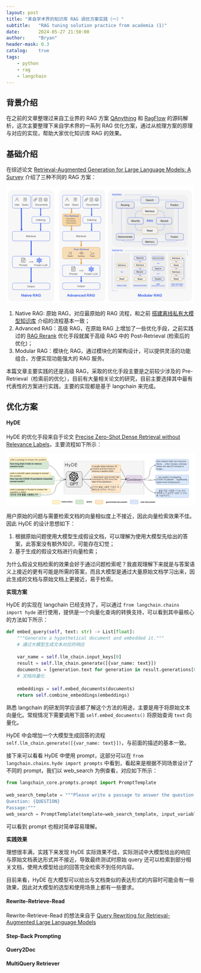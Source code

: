 ```yaml
---
layout: post
title: "来自学术界的知识库 RAG 调优方案实践（一）"
subtitle:   "RAG tuning solution practice from academia (1)"
date:       2024-05-27 21:50:00
author:     "Bryan"
header-mask: 0.3
catalog:    true
tags:
    - python
    - rag
    - langchain
---
```


## 背景介绍

在之前的文章整理过来自工业界的 RAG 方案 [QAnything](https://zhuanlan.zhihu.com/p/697031773) 和 [RagFlow](https://zhuanlan.zhihu.com/p/697902937) 的源码解析，这次主要整理下来自学术界的一系列 RAG 优化方案，通过从梳理方案的原理与对应的实现，帮助大家优化知识库 RAG 的效果。

## 基础介绍
在综述论文 [Retrieval-Augmented Generation for Large Language Models: A Survey](https://arxiv.org/pdf/2312.10997) 介绍了三种不同的 RAG 方案：

![rag_types](/img/in-post/advanced-rag/rag_types.png)

1. Native RAG: 原始 RAG，对应最原始的 RAG 流程，和之前 [搭建离线私有大模型知识库](https://zhuanlan.zhihu.com/p/689947142) 介绍的流程基本一致；
2. Advanced RAG：高级 RAG，在原始 RAG 上增加了一些优化手段，之前实践过的 [RAG Rerank](https://zhuanlan.zhihu.com/p/699339963) 优化手段就属于高级 RAG 中的 Post-Retrieval (检索后的优化)；
3. Modular RAG：模块化 RAG，通过模块化的架构设计，可以提供灵活的功能组合，方便实现功能强大的 RAG 服务。

本篇文章主要实践的还是高级 RAG，采取的优化手段主要是之前较少涉及的 Pre-Retrieval（检索前的优化），目前有大量相关论文的研究，目前主要选择其中最有代表性的方案进行实践，主要的实现都是基于 langchain 来完成。

## 优化方案

#### HyDE
HyDE 的优化手段来自于论文 [Precise Zero-Shot Dense Retrieval without Relevance Labels](https://arxiv.org/pdf/2212.10496)，主要流程如下所示：

![hyde](/img/in-post/advanced-rag/hyde.png)

用户原始的问题与需要检索文档的向量相似度上不接近，因此向量检索效果不佳。因此 HyDE 的设计思想如下：

1. 根据原始问题使用大模型生成假设文档，可以理解为使用大模型先给出的答案，此答案没有额外知识，可能存在幻觉；
2. 基于生成的假设文档进行向量检索；

为什么假设文档检索的效果会好于通过问题检索呢？我直观理解下来就是与答案语义上接近的更有可能是所需的答案，而且大模型是通过大量原始文档学习出来，因此生成的文档与原始文档上更接近，易于检索。

**实现方案**

HyDE 的实现在 langchain 已经支持了，可以通过 `from langchain.chains import hyde` 进行使用，提供是一个向量化查询的转换支持，可以看到其中最核心的方法如下所示：

```python
def embed_query(self, text: str) -> List[float]:
    """Generate a hypothetical document and embedded it."""
    # 通过大模型生成文本对应的响应

    var_name = self.llm_chain.input_keys[0]
    result = self.llm_chain.generate([{var_name: text}])
    documents = [generation.text for generation in result.generations[0]]
    # 文档向量化

    embeddings = self.embed_documents(documents)
    return self.combine_embeddings(embeddings)
```

熟悉 langchain 的研发同学应该都了解这个方法的用途，主要是用于将原始文本向量化。常规情况下需要调用下面 `self.embed_documents()` 将原始查询 `text` 向量化。

HyDE 中会增加一个大模型生成回答的流程 `self.llm_chain.generate([{var_name: text}])`，与前面的描述的基本一致。

接下来可以看看 HyDE 中使用 prompt，这部分可以在 `from langchain.chains.hyde import prompts` 中看到，看起来是根据不同场景设计了不同的 prompt，我们以 web_search 为例查看，对应如下所示：

```python
from langchain_core.prompts.prompt import PromptTemplate

web_search_template = """Please write a passage to answer the question
Question: {QUESTION}
Passage:"""
web_search = PromptTemplate(template=web_search_template, input_variables=["QUESTION"])
```

可以看到 prompt 也相对简单容易理解。

**实践效果**

理想很丰满，实践下来发现 HyDE 实际效果不佳，实际测试中大模型给出的响应与原始文档表达形式并不接近，导致最终测试时原始 query 还可以检索到部分相关文档，使用大模型给出的回答完全检索不到任何内容。

目前来看，HyDE 在大模型可以给出与文档类似的表达形式的内容时可能会有一些效果，因此对大模型的选型和使用场景上都有一些要求。

#### Rewrite-Retrieve-Read

Rewrite-Retrieve-Read 的想法来自于 [Query Rewriting for Retrieval-Augmented Large Language Models
](https://arxiv.org/pdf/2305.14283)


#### Step-Back Prompting


#### Query2Doc


#### MultiQuery Retriever



